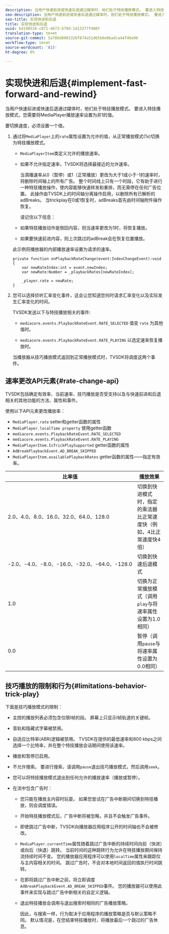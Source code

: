 ```yaml
---
description: 当用户快速前进或快速后退通过媒体时，他们处于特技播放模式。 要进入特技播放模式，您需要将MediaPlayer播放速率设置为非1的值。
seo-description: 当用户快速前进或快速后退通过媒体时，他们处于特技播放模式。 要进入特技播放模式，您需要将MediaPlayer播放速率设置为非1的值。
seo-title: 实现快进和后退
title: 实现快进和后退
uuid: bd190534-c871-4673-b79d-1413277f480f
translation-type: tm+mt
source-git-commit: 5a786d8001326f874a51d65b8e8badca44f46e96
workflow-type: tm+mt
source-wordcount: '815'
ht-degree: 0%

---
```



# 实现快进和后退{#implement-fast-forward-and-rewind}

当用户快速前进或快速后退通过媒体时，他们处于特技播放模式。 要进入特技播放模式，您需要将MediaPlayer播放速率设置为非1的值。

要切换速度，必须设置一个值。

1. 通过将`MediaPlayer`上的`rate`属性设置为允许的值，从正常播放模式(1x)切换为特技播放模式。

   * `MediaPlayerItem`类定义允许的播放速率。
   * 如果不允许指定速率，TVSDK将选择最接近的允许速率。

      当滴播速率从0（暂停）或1（正常播放）更改为大于1或小于-1的速率时，将删除时间轴上的所有广告。 整个时间线上只有一个时段，它有助于进行一种特技播放操作，使内容能够快速转发和重排，而无需停在任何广告位置。 此操作由TVSDK上的时间轴分离操作启用，以删除所有已解析的adBreaks。 当trickplay在0或1恢复时，adBreaks首先由时间轴附件操作恢复。

      请记住以下信息：

   * 如果特技播放动作是倒回内容，则当速率更改为1时，将恢复播放。
   * 如果要快速前进内容，则上次跳过的adBreak会在恢复位置播放。

   此示例将播放器的内部播放速率设置为请求的速率。

   ```
   private function onPlaybackRateChange(event:IndexChangeEvent):void { 
       var newRateIndex:int = event.newIndex; 
       var newRate:Number = _playbackRates[newRateIndex]; 
   
       _player.rate = newRate; 
   } 
   ```

1. 您可以选择侦听汇率变化事件，这会让您知道您何时请求汇率变化以及实际发生汇率变化的时间。

   TVSDK发送以下与特技播放相关的事件:

   * `mediacore.events.PlaybackRateEvent.RATE_SELECTED` 值变 `rate` 为其他值时。

   * `mediacore.events.PlaybackRateEvent.RATE_PLAYING` 以选定速率恢复播放时。

   当播放器从技巧播放模式返回到正常播放模式时，TVSDK将调度这两个事件。

## 速率更改API元素{#rate-change-api}

TVSDK包括确定有效率、当前速率、技巧播放是否受支持以及与快速前进和后退相关的其他功能的方法、属性和事件。

使用以下API元素更改播放率：

* `MediaPlayer.rate` setter和getter函数的属性
* `MediaPlayer.localTime property` 使用getter函数
* `mediacore.events.PlaybackRateEvent.RATE_SELECTED`
* `mediacore.events.PlaybackRateEvent.RATE_PLAYING`
* `MediaPlayerItem.IsTrickPlaySupported` getter函数的属性
* `AdBreakPlaybackEvent.AD_BREAK_SKIPPED`
* `MediaPlayerItem.availablePlaybackRates` getter函数的属性——指定有效率。

| 比率值 | 播放效果 |
|---|---|
| 2.0、4.0、8.0、16.0、32.0、64.0、128.0 | 切换到快进模式时，指定的乘法器比正常速度快（例如，4比正常速度快4倍） |
| -2.0、-4.0、-8.0、-16.0、-32.0、-64.0、-128.0 | 切换到快速后退模式 |
| 1.0 | 切换为正常播放模式（调用`play`与将速率属性设置为1.0相同） |
| 0.0 | 暂停（调用`pause`与将速率属性设置为0.0相同） |

## 技巧播放的限制和行为{#limitations-behavior-trick-play}

下面是技巧播放模式的限制：

* 主控的播放列表必须包含仅限I帧的段。 屏幕上只显示I帧轨道的关键帧。
* 音轨和隐藏式字幕被禁用。
* 自适应比特率(ABR)逻辑被禁用。 TVSDK在提供的最低速率和800 kbps之间选择一个比特率，并在整个特技播放会话期间使用该速率。
* 播放和暂停已启用。
* 不允许搜索。 要进行搜索，请调用`pause`退出技巧播放模式，然后调用`seek`。

* 您可以将特技播放模式退出到任何允许的播放速率（播放或暂停）。
* 在流中包含广告时：

   * 您只能在播放主内容时玩耍。 如果您尝试在广告中断期间切换到特技播放，则会调度错误。
   * 开始特技播放模式后，广告中断将被忽略，并且不会触发广告事件。
   * 即使跳过广告中断，TVSDK向播放器应用程序公开的时间轴也不会被修改。
   * `MediaPlayer.currentTime`属性随着跳过广告中断的持续时间向前（快进）或向后（快退）跳转。 当前时间的这种跳转行为允许在特技播放期间保持流持续时间不变。 您的播放器应用程序可以使用`localTime`属性来跟踪仅与主内容相关的时间。 跳过广告时，不会对本地时间返回的值执行时间跳转。

   * 在即将跳过广告中断之前，将立即调度`AdBreakPlaybackEvent.AD_BREAK_SKIPPED`事件。 您的播放器可以使用此事件来实现与跳过广告中断相关的自定义逻辑。
   * 退出特技播放会调用与退出搜索时相同的广告播放策略。

      因此，与搜索一样，行为取决于应用程序的播放策略是否与默认策略不同。 默认情况是，在您结束特技播放时，将播放最后一个跳过的广告休息。
